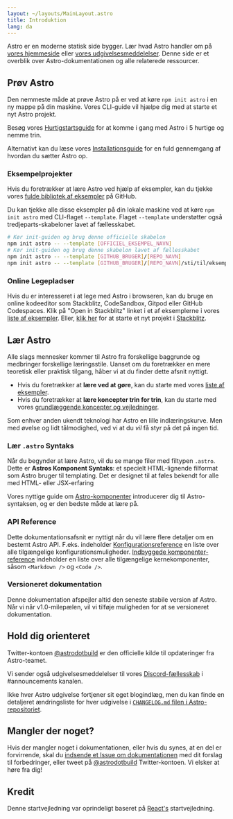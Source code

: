 ```yaml
---
layout: ~/layouts/MainLayout.astro
title: Introduktion
lang: da
---
```


Astro er en moderne statisk side bygger. Lær hvad Astro handler om på [vores hjemmeside](https://astro.build/) eller [vores udgivelsesmeddelelser](https://astro.build/blog/introducing-astro). Denne side er et overblik over Astro-dokumentationen og alle relaterede ressourcer.

## Prøv Astro

Den nemmeste måde at prøve Astro på er ved at køre `npm init astro` i en ny mappe på din maskine. Vores CLI-guide vil hjælpe dig med at starte et nyt Astro projekt.

Besøg vores [Hurtigstartsguide](/quick-start) for at komme i gang med Astro i 5 hurtige og nemme trin.

Alternativt kan du læse vores [Installationsguide](/installation) for en fuld gennemgang af hvordan du sætter Astro op.

### Eksempelprojekter

Hvis du foretrækker at lære Astro ved hjælp af eksempler, kan du tjekke vores [fulde bibliotek af eksempler](https://github.com/snowpackjs/astro/tree/main/examples) på GitHub.

Du kan tjekke alle disse eksempler på din lokale maskine ved at køre `npm init astro` med CLI-flaget `--template`. Flaget `--template` understøtter også tredjeparts-skabeloner lavet af fællesskabet.

```bash
# Kør init-guiden og brug denne officielle skabelon
npm init astro -- --template [OFFICIEL_EKSEMPEL_NAVN]
# Kør init-guiden og brug denne skabelon lavet af fællesskabet
npm init astro -- --template [GITHUB_BRUGER]/[REPO_NAVN]
npm init astro -- --template [GITHUB_BRUGER]/[REPO_NAVN]/sti/til/eksempel
```

### Online Legepladser

Hvis du er interesseret i at lege med Astro i browseren, kan du bruge en online kodeeditor som Stackblitz, CodeSandbox, Gitpod eller GitHub Codespaces. Klik på "Open in Stackblitz" linket i et af eksemplerne i vores [liste af eksempler](https://github.com/snowpackjs/astro/tree/main/examples). Eller, [klik her](https://stackblitz.com/fork/astro) for at starte et nyt projekt i [Stackblitz](https://stackblitz.com/fork/astro).

## Lær Astro

Alle slags mennesker kommer til Astro fra forskellige baggrunde og medbringer forskellige læringsstile. Uanset om du foretrækker en mere teoretisk eller praktisk tilgang, håber vi at du finder dette afsnit nyttigt.

- Hvis du foretrækker at **lære ved at gøre**, kan du starte med vores [liste af eksempler](https://github.com/snowpackjs/astro/tree/main/examples).
- Hvis du foretrækker at **lære koncepter trin for trin**, kan du starte med vores [grundlæggende koncepter og vejledninger](/core-concepts/project-structure).

Som enhver anden ukendt teknologi har Astro en lille indlæringskurve. Men med øvelse og lidt tålmodighed, ved vi at du _vil_ få styr på det på ingen tid.

### Lær `.astro` Syntaks

Når du begynder at lære Astro, vil du se mange filer med filtypen `.astro`. Dette er **Astros Komponent Syntaks**: et specielt HTML-lignende filformat som Astro bruger til templating. Det er designet til at føles bekendt for alle med HTML- eller JSX-erfaring

Vores nyttige guide om [Astro-komponenter](/core-concepts/astro-components) introducerer dig til Astro-syntaksen, og er den bedste måde at lære på.

### API Reference

Dette dokumentationsafsnit er nyttigt når du vil lære flere detaljer om en bestemt Astro API. F.eks. indeholder [Konfigurationsreference](/reference/configuration-reference) en liste over alle tilgængelige konfigurationsmuligheder. [Indbyggede komponenter-reference](/reference/builtin-components) indeholder en liste over alle tilgængelige kernekomponenter, såsom `<Markdown />` og `<Code />`.

### Versioneret dokumentation

Denne dokumentation afspejler altid den seneste stabile version af Astro. Når vi når v1.0-milepælen, vil vi tilføje muligheden for at se versioneret dokumentation.

## Hold dig orienteret

Twitter-kontoen [@astrodotbuild](https://twitter.com/astrodotbuild) er den officielle kilde til opdateringer fra Astro-teamet.

Vi sender også udgivelsesmeddelelser til vores [Discord-fællesskab](https://astro.build/chat) i #announcements kanalen.

Ikke hver Astro udgivelse fortjener sit eget blogindlæg, men du kan finde en detaljeret ændringsliste for hver udgivelse i [`CHANGELOG.md` filen i Astro-repositoriet](https://github.com/snowpackjs/astro/blob/main/packages/astro/CHANGELOG.md).

## Mangler der noget?

Hvis der mangler noget i dokumentationen, eller hvis du synes, at en del er forvirrende, skal du [indsende et Issue om dokumentationen](https://github.com/snowpackjs/astro/issues/new/choose) med dit forslag til forbedringer, eller tweet på [@astrodotbuild](https://twitter.com/astrodotbuild) Twitter-kontoen. Vi elsker at høre fra dig!

## Kredit

Denne startvejledning var oprindeligt baseret på [React's](https://reactjs.org/) startvejledning.
